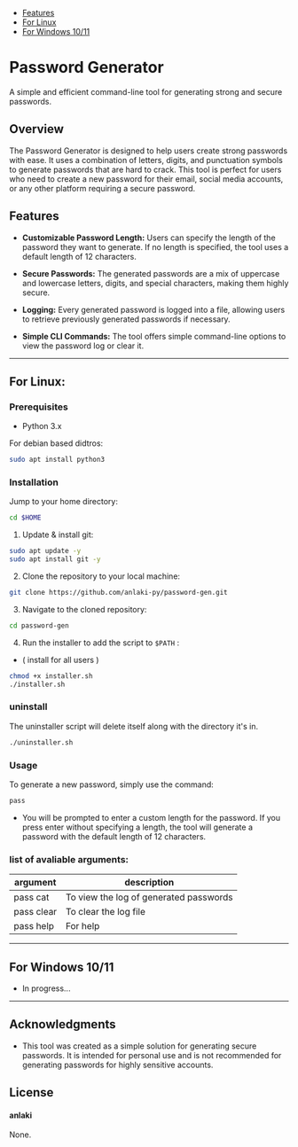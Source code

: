 - [Features](#features)
- [For Linux](#for-linux)
- [For Windows 10/11](#for-windows-1011)

# Password Generator

A simple and efficient command-line tool for generating strong and secure passwords.

## Overview

The Password Generator is designed to help users create strong passwords with ease. It uses a combination of letters, digits, and punctuation symbols to generate passwords that are hard to crack. This tool is perfect for users who need to create a new password for their email, social media accounts, or any other platform requiring a secure password.

## Features

- **Customizable Password Length:** 
  Users can specify the length of the password they want to generate. If no length is specified, the tool uses a default length of 12 characters.

- **Secure Passwords:**
  The generated passwords are a mix of uppercase and lowercase letters, digits, and special characters, making them highly secure.

- **Logging:**
  Every generated password is logged into a file, allowing users to retrieve previously generated passwords if necessary.

- **Simple CLI Commands:**
  The tool offers simple command-line options to view the password log or clear it.

------

## For Linux:

### Prerequisites

- Python 3.x

For debian based didtros:

```bash
sudo apt install python3
```

### Installation

Jump to your home directory:

```bash
cd $HOME
```

1. Update & install git:

```bash
sudo apt update -y
sudo apt install git -y
```

2. Clone the repository to your local machine:

```bash
git clone https://github.com/anlaki-py/password-gen.git
```

3. Navigate to the cloned repository:

```bash
cd password-gen
```

4. Run the installer to add the script to `$PATH` :
- ( install for all users )

```bash
chmod +x installer.sh
./installer.sh
```

### uninstall
The uninstaller script will delete itself along with the directory it's in.

```bash
./uninstaller.sh
```

### Usage

To generate a new password, simply use the command:

```bash
pass
```

- You will be prompted to enter a custom length for the password. If you press enter without specifying a length, the tool will generate a password with the default length of 12 characters.

### list of avaliable arguments:

| argument | description |
| ------ | ------ |
| pass cat | To view the log of generated passwords |
| pass clear | To clear the log file |
| pass help | For  help |

------

## For Windows 10/11
- In progress...
 
------

## Acknowledgments

- This tool was created as a simple solution for generating secure passwords. It is intended for personal use and is not recommended for generating passwords for highly sensitive accounts.
 
## License

#### anlaki
None.

